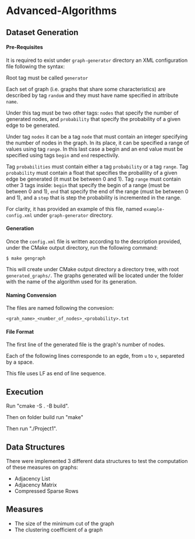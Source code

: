 # Advanced-Algorithms

## Dataset Generation

#### Pre-Requisites

It is required to exist under ```graph-generator``` directory an XML configuration file following the syntax:

Root tag must be called ```generator```

Each set of graph (i.e. graphs that share some characteristics) are described by tag ```random``` and they must have name specified in attribute ```name```.

Under this tag must be two other tags: ```nodes``` that specify the number of generated nodes, and ```probability``` that specify the probability of a given edge to be generated.

Under tag ```nodes``` it can be a tag ```node``` that must contain an integer specifying the number of nodes in the graph. In its place, it can be specified a range of values using tag ```range```. In this last case a begin and an end value must be specified using tags ```begin``` and ```end``` respectivily.

Tag ```probabilities``` must contain either a tag ```probability``` or a tag ```range```. Tag ```probability``` must contain a float that specifies the probalility of a given edge be generated (it must be between 0 and 1). Tag ```range``` must contain other 3 tags inside: ```begin``` that specify the begin of a range (must be between 0 and 1),  ``end`` that specify the end of the range (must be between 0 and 1), and a ```step``` that is step the probability is incremented in the range.

For clarity, it has provided an example of this file, named ```example-config.xml``` under ```graph-generator``` directory.

#### Generation

Once the ``config.xml`` file is written according to the description provided, under the CMake output directory, run the following command:

```
$ make gengraph
```

This will create under CMake output directory a directory tree, with root ```generated_graphs/```. The graphs generated will be located under the folder with the name of the algorithm used for its generation.

#### Naming Convension

The files are named following the convesion:

```
<grah_name>_<number_of_nodes>_<probability>.txt
```

#### File Format

The first line of the generated file is the graph's number of nodes.

Each of the following lines corresponde to an egde, from ``u`` to ``v``, separeted by a space.

This file uses LF as end of line sequence.

## Execution
Run "cmake -S . -B build".

Then on folder build run "make"

Then run "./Project1".

## Data Structures
  
  There were implemented 3 different data structures to test the computation of these measures on graphs:
   - Adjacency List
   - Adjacency Matrix
   - Compressed Sparse Rows

## Measures
- The size of the minimum cut of the graph
- The clustering coefficient of a graph
